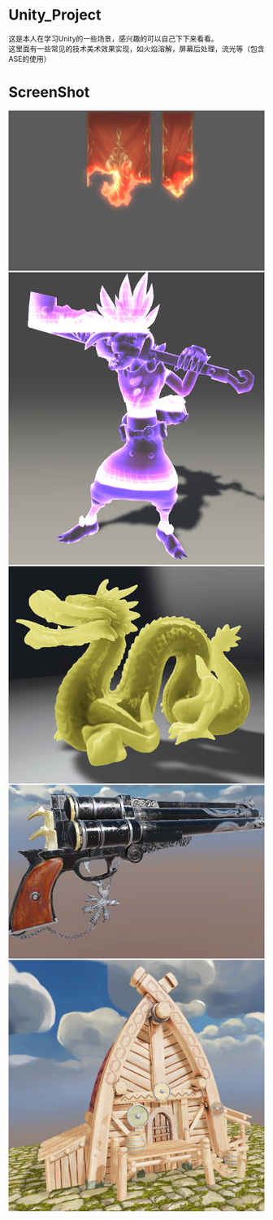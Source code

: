 ﻿# Unity_Project
这是本人在学习Unity的一些场景，感兴趣的可以自己下下来看看。  
这里面有一些常见的技术美术效果实现，如火焰溶解，屏幕后处理，流光等（包含ASE的使用）

# ScreenShot

<img src="screenshot/Dissolve.png"  alt="picture">  
<img src="screenshot/flow.png"  alt="picture">  
<img src="screenshot/jade.png" alt="picture">  
<img src="screenshot/pbr.png"  alt="picture">  
<img src="screenshot/phone.png" alt="picture">  


